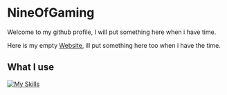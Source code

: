 # NineOfGaming
Welcome to my github profile, I will put something here when i have time.

Here is my empty <a href="https://nineofgaming.github.io" target="_blank">Website</a>, ill put something here too when i have the time.

## What I use
[![My Skills](https://skillicons.dev/icons?i=cs,java,html,js,css,md,php,unity,blender)](https://skillicons.dev)
